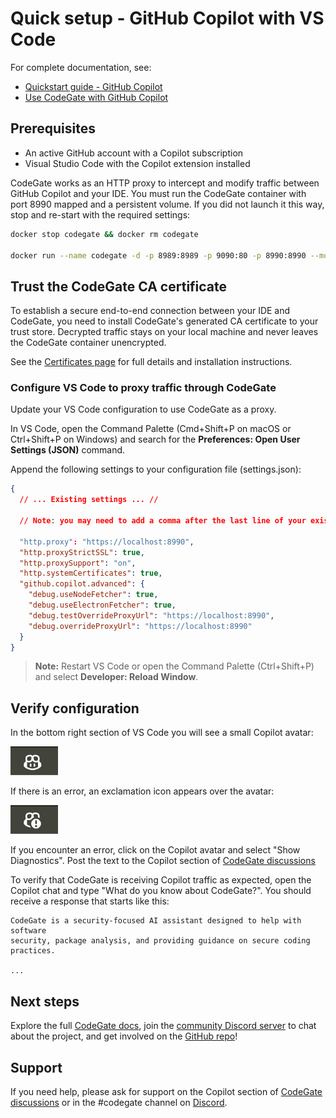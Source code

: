 # Quick setup - GitHub Copilot with VS Code

For complete documentation, see:

- [Quickstart guide - GitHub Copilot](https://docs.codegate.ai/quickstart)
- [Use CodeGate with GitHub Copilot](https://docs.codegate.ai/how-to/use-with-copilot)

## Prerequisites

- An active GitHub account with a Copilot subscription
- Visual Studio Code with the Copilot extension installed

CodeGate works as an HTTP proxy to intercept and modify traffic between GitHub
Copilot and your IDE. You must run the CodeGate container with port 8990 mapped
and a persistent volume. If you did not launch it this way, stop and re-start
with the required settings:

```bash
docker stop codegate && docker rm codegate

docker run --name codegate -d -p 8989:8989 -p 9090:80 -p 8990:8990 --mount type=volume,src=codegate_volume,dst=/app/codegate_volume ghcr.io/stacklok/codegate:latest
```

## Trust the CodeGate CA certificate

To establish a secure end-to-end connection between your IDE and CodeGate, you
need to install CodeGate's generated CA certificate to your trust store.
Decrypted traffic stays on your local machine and never leaves the CodeGate
container unencrypted.

See the [Certificates page](/certificates) for full details and installation
instructions.

### Configure VS Code to proxy traffic through CodeGate

Update your VS Code configuration to use CodeGate as a proxy.

In VS Code, open the Command Palette (Cmd+Shift+P on macOS or Ctrl+Shift+P on
Windows) and search for the **Preferences: Open User Settings (JSON)** command.

Append the following settings to your configuration file (settings.json):

```json
{
  // ... Existing settings ... //

  // Note: you may need to add a comma after the last line of your existing settings if not already present

  "http.proxy": "https://localhost:8990",
  "http.proxyStrictSSL": true,
  "http.proxySupport": "on",
  "http.systemCertificates": true,
  "github.copilot.advanced": {
    "debug.useNodeFetcher": true,
    "debug.useElectronFetcher": true,
    "debug.testOverrideProxyUrl": "https://localhost:8990",
    "debug.overrideProxyUrl": "https://localhost:8990"
  }
}
```

> **Note:** Restart VS Code or open the Command Palette (Ctrl+Shift+P) and
> select **Developer: Reload Window**.

## Verify configuration

In the bottom right section of VS Code you will see a small Copilot avatar:

![Picture of Copilot success, no exclamation mark](./images/copilot-success.png)

If there is an error, an exclamation icon appears over the avatar:

![Picture of Copilot error, with an exclamation mark](./images/copilot-fail.png)

If you encounter an error, click on the Copilot avatar and select "Show
Diagnostics". Post the text to the Copilot section of
[CodeGate discussions](https://github.com/stacklok/codegate/discussions/categories/copilot)

To verify that CodeGate is receiving Copilot traffic as expected, open the
Copilot chat and type "What do you know about CodeGate?". You should receive a
response that starts like this:

```plain title="Copilot chat"
CodeGate is a security-focused AI assistant designed to help with software
security, package analysis, and providing guidance on secure coding practices.

...
```

## Next steps

Explore the full [CodeGate docs](https://docs.codegate.ai), join the
[community Discord server](https://discord.gg/stacklok) to chat about the
project, and get involved on the
[GitHub repo](https://github.com/stacklok/codegate)!

## Support

If you need help, please ask for support on the Copilot section of
[CodeGate discussions](https://github.com/stacklok/codegate/discussions/categories/copilot)
or in the #codegate channel on [Discord](https://discord.gg/stacklok).
